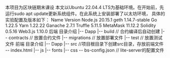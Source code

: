 本项目为区块链期末课设
本文以Ubuntu 22.04.4 LTS为基础环境。在开始前，先运行sudo apt update更新系统组件。在此系统上安装部署了以太坊环境，
具体的实验配置及版本如下：
Name	Version
Node.js	20.15.1
geth	1.14.7-stable
Go 	1.22.5
Yarn	1.22.22
Ganache	2.7.1
Truffle	5.11.5
MetaMask	11.12.2
Solidity	0.5.16
Web3.js 	1.10.0
后端
目录介绍
|-- Dapp
    |-- build                 // 合约编译后自动创建
    |-- contracts             // 放置合约文件
    |-- migrations            // 放置部署文件
    |-- test                  // 放置测试文件
前端
目录介绍
|-- Dapp
    |-- src             //项目根目录下创建src目录，存放前端文件
        -- index.html
        |-- js
        |-- fonts
        |-- css
    -- bs-config.json    // lite-server的配置文件
